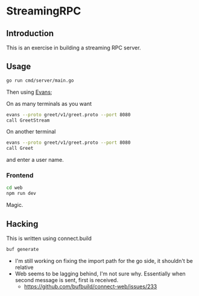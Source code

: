 # StreamingRPC

## Introduction

This is an exercise in building a streaming RPC server.

## Usage

```bash
go run cmd/server/main.go
```

Then using [Evans](https://github.com/ktr0731/evans);

On as many terminals as you want

```bash
evans --proto greet/v1/greet.proto --port 8080
call GreetStream
```

On another terminal

```bash
evans --proto greet/v1/greet.proto --port 8080
call Greet
```

and enter a user name.

### Frontend

```bash
cd web
npm run dev
```

Magic.

## Hacking

This is written using connect.build

```bash
buf generate
```

- I'm still working on fixing the import path for the go side, it shouldn't be relative
- Web seems to be lagging behind, I'm not sure why. Essentially when second message is sent, first is received.
  - https://github.com/bufbuild/connect-web/issues/233